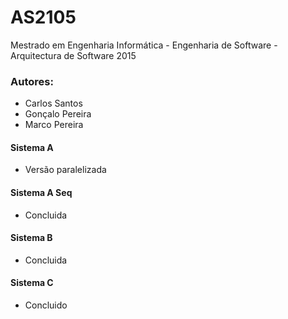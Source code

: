 # AS2105
Mestrado em Engenharia Informática - Engenharia de Software - Arquitectura de Software 2015

### Autores:
- Carlos Santos
- Gonçalo Pereira
- Marco Pereira

#### Sistema A
 - Versão paralelizada

#### Sistema A Seq
 - Concluida

#### Sistema B
 - Concluida

#### Sistema C
 - Concluido

